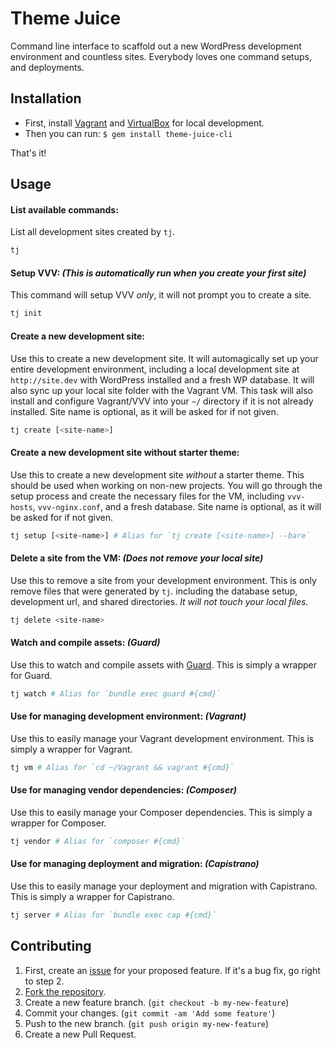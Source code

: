 # Theme Juice
Command line interface to scaffold out a new WordPress development environment and countless sites. Everybody loves one command setups, and deployments.

## Installation
* First, install [Vagrant](https://www.vagrantup.com/) and [VirtualBox](https://www.virtualbox.org/) for local development.
* Then you can run: `$ gem install theme-juice-cli`

That's it!

## Usage

#### List available commands:
List all development sites created by `tj`.
```bash
tj
```

#### Setup VVV: _(This is automatically run when you create your first site)_
This command will setup VVV _only_, it will not prompt you to create a site.
```bash
tj init
```

#### Create a new development site:
Use this to create a new development site. It will automagically set up your entire development environment, including a local development site at `http://site.dev` with WordPress installed and a fresh WP database. It will also sync up your local site folder with the Vagrant VM. This task will also install and configure Vagrant/VVV into your `~/` directory if it is not already installed. Site name is optional, as it will be asked for if not given.
```bash
tj create [<site-name>]
```

#### Create a new development site without starter theme:
Use this to create a new development site _without_ a starter theme. This should be used when working on non-new projects. You will go through the setup process and create the necessary files for the VM, including `vvv-hosts`, `vvv-nginx.conf`, and a fresh database. Site name is optional, as it will be asked for if not given.
```bash
tj setup [<site-name>] # Alias for `tj create [<site-name>] --bare`
```

#### Delete a site from the VM: _(Does not remove your local site)_
Use this to remove a site from your development environment. This is only remove files that were generated by `tj`. including the database setup, development url, and shared directories. _It will not touch your local files._
```bash
tj delete <site-name>
```

#### Watch and compile assets: _(Guard)_
Use this to watch and compile assets with [Guard](https://github.com/guard/guard). This is simply a wrapper for Guard.
```bash
tj watch # Alias for `bundle exec guard #{cmd}`
```

#### Use for managing development environment: _(Vagrant)_
Use this to easily manage your Vagrant development environment. This is simply a wrapper for Vagrant.
```bash
tj vm # Alias for `cd ~/Vagrant && vagrant #{cmd}`
```

#### Use for managing vendor dependencies: _(Composer)_
Use this to easily manage your Composer dependencies. This is simply a wrapper for Composer.
```bash
tj vendor # Alias for `composer #{cmd}`
```

#### Use for managing deployment and migration: _(Capistrano)_
Use this to easily manage your deployment and migration with Capistrano. This is simply a wrapper for Capistrano.
```bash
tj server # Alias for `bundle exec cap #{cmd}`
```

## Contributing

1. First, create an [issue](https://github.com/ezekg/theme-juice-cli/issues) for your proposed feature. If it's a bug fix, go right to step 2.
2. [Fork the repository](https://github.com/ezekg/theme-juice-cli/fork).
3. Create a new feature branch. (`git checkout -b my-new-feature`)
4. Commit your changes. (`git commit -am 'Add some feature'`)
5. Push to the new branch. (`git push origin my-new-feature`)
6. Create a new Pull Request.

